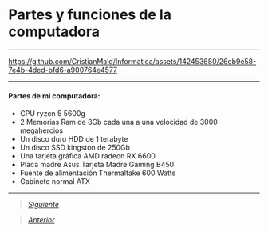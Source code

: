 # Partes y funciones de la computadora

----

https://github.com/CristianMald/Informatica/assets/142453680/26eb9e58-7e4b-4ded-bfd6-a900764e4577

----


#### Partes de mi computadora:

+ CPU ryzen 5 5600g
+ 2 Memorias Ram de 8Gb cada una a una velocidad de 3000 megahercios
+ Un disco duro HDD de 1 terabyte
+ Un disco SSD kingston de 250Gb
+ Una tarjeta gráfica AMD radeon RX 6600 
+ Placa madre Asus Tarjeta Madre Gaming B450
+ Fuente de alimentación Thermaltake 600 Watts
+ Gabinete normal ATX

----

> [*Siguiente*](Practica4.md)

> [*Anterior*](Practica2.md)
